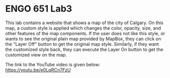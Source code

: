 # ENGO 651 Lab3

This lab contains a website that shows a map of the city of Calgary. On this map, a custom style is applied which changes the color, opacity, size, and other features of the map components. 
If the user does not like this style, or wants to see the original plain map provided by MapBox, they can click on the "Layer Off" button to get the original map style. Similarly, if they want the customized style back, they can execute the Layer On button to get the customized view on the map.

The link to the YouTube video is given below:
https://youtu.be/e0LqRCn7FzU